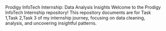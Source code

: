 Prodigy InfoTech Internship: Data Analysis Insights
Welcome to the Prodigy InfoTech Internship repository! This repository documents are for Task 1,Task 2,Task 3 of my internship journey, focusing on data cleaning, analysis, and uncovering insightful patterns.
